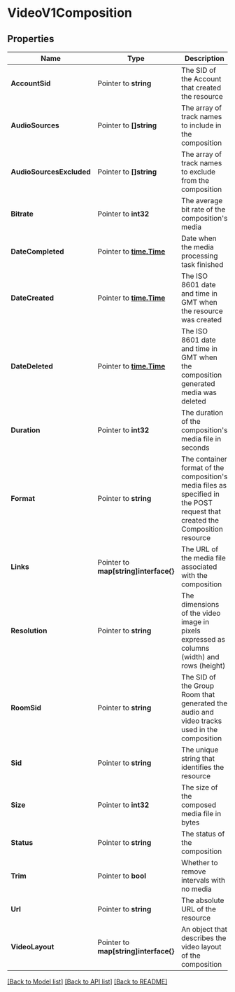 # VideoV1Composition

## Properties

Name | Type | Description | Notes
------------ | ------------- | ------------- | -------------
**AccountSid** | Pointer to **string** | The SID of the Account that created the resource |
**AudioSources** | Pointer to **[]string** | The array of track names to include in the composition |
**AudioSourcesExcluded** | Pointer to **[]string** | The array of track names to exclude from the composition |
**Bitrate** | Pointer to **int32** | The average bit rate of the composition's media |
**DateCompleted** | Pointer to [**time.Time**](time.Time.md) | Date when the media processing task finished |
**DateCreated** | Pointer to [**time.Time**](time.Time.md) | The ISO 8601 date and time in GMT when the resource was created |
**DateDeleted** | Pointer to [**time.Time**](time.Time.md) | The ISO 8601 date and time in GMT when the composition generated media was deleted |
**Duration** | Pointer to **int32** | The duration of the composition's media file in seconds |
**Format** | Pointer to **string** | The container format of the composition's media files as specified in the POST request that created the Composition resource |
**Links** | Pointer to **map[string]interface{}** | The URL of the media file associated with the composition |
**Resolution** | Pointer to **string** | The dimensions of the video image in pixels expressed as columns (width) and rows (height) |
**RoomSid** | Pointer to **string** | The SID of the Group Room that generated the audio and video tracks used in the composition |
**Sid** | Pointer to **string** | The unique string that identifies the resource |
**Size** | Pointer to **int32** | The size of the composed media file in bytes |
**Status** | Pointer to **string** | The status of the composition |
**Trim** | Pointer to **bool** | Whether to remove intervals with no media |
**Url** | Pointer to **string** | The absolute URL of the resource |
**VideoLayout** | Pointer to **map[string]interface{}** | An object that describes the video layout of the composition |

[[Back to Model list]](../README.md#documentation-for-models) [[Back to API list]](../README.md#documentation-for-api-endpoints) [[Back to README]](../README.md)


